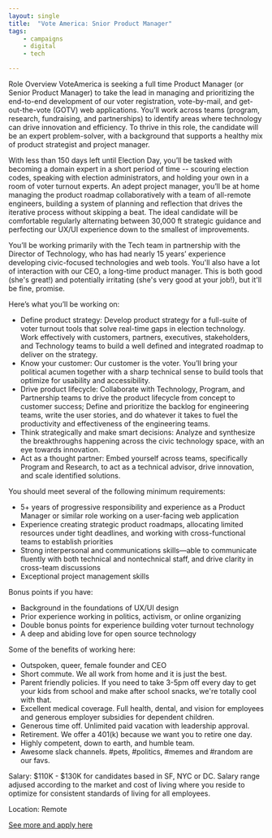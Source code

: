 ```yaml
---
layout: single
title:  "Vote America: Snior Product Manager"
tags: 
    - campaigns
    - digital
    - tech

---
```

Role Overview
VoteAmerica is seeking a full time Product Manager (or Senior Product Manager) to take the lead in managing and prioritizing the end-to-end development of our voter registration, vote-by-mail, and get-out-the-vote (GOTV) web applications. You'll work across teams (program, research, fundraising, and partnerships) to identify areas where technology can drive innovation and efficiency. To thrive in this role, the candidate will be an expert problem-solver, with a background that supports a healthy mix of product strategist and project manager. 

With less than 150 days left until Election Day, you’ll be tasked with becoming a domain expert in a short period of time -- scouring election codes, speaking with election administrators, and holding your own in a room of voter turnout experts. An adept project manager, you’ll be at home managing the product roadmap collaboratively with a team of all-remote engineers, building a system of planning and reflection that drives the iterative process without skipping a beat.  The ideal candidate will be comfortable regularly alternating between 30,000 ft strategic guidance and perfecting our UX/UI experience down to the smallest of improvements. 

You’ll be working primarily with the Tech team in partnership with the Director of Technology, who has had nearly 15 years’ experience developing civic-focused technologies and web tools. You'll also have a lot of interaction with our CEO, a long-time product manager. This is both good (she's great!) and potentially irritating (she's very good at your job!), but it'll be fine, promise.

Here’s what you’ll be working on:
* Define product strategy:  Develop product strategy for a full-suite of voter turnout tools that solve real-time gaps in election technology. Work effectively with customers, partners, executives, stakeholders, and Technology teams to build a well defined and integrated roadmap to deliver on the strategy.
* Know your customer:  Our customer is the voter. You’ll bring your political acumen together with a sharp technical sense to build tools that optimize for usability and accessibility. 
* Drive product lifecycle: Collaborate with Technology, Program, and Partnership teams to drive the product lifecycle from concept to customer success; Define and prioritize the backlog for engineering teams, write the user stories, and do whatever it takes to fuel the productivity and effectiveness of the engineering teams.
* Think strategically and make smart decisions: Analyze and synthesize the breakthroughs happening across the civic technology space, with an eye towards innovation.
* Act as a thought partner: Embed yourself across teams, specifically Program and Research, to act as a technical advisor, drive innovation, and scale identified solutions.

You should meet several of the following minimum requirements:
* 5+ years of progressive responsibility and experience as a Product Manager or similar role working on a user-facing web application
* Experience creating strategic product roadmaps, allocating limited resources under tight deadlines, and working with cross-functional teams to establish priorities
* Strong interpersonal and communications skills—able to communicate fluently with both technical and nontechnical staff, and drive clarity in cross-team discussions
* Exceptional project management skills

Bonus points if you have:
* Background in the foundations of UX/UI design
* Prior experience working in politics, activism, or online organizing
* Double bonus points for experience building voter turnout technology
* A deep and abiding love for open source technology

Some of the benefits of working here:
* Outspoken, queer, female founder and CEO
* Short commute. We all work from home and it is just the best. 
* Parent friendly policies. If you need to take 3-5pm off every day to get your kids from school and make after school snacks, we're totally cool with that. 
* Excellent medical coverage. Full health, dental, and vision for employees and generous employer subsidies for dependent children.
* Generous time off. Unlimited paid vacation with leadership approval.
* Retirement. We offer a 401(k) because we want you to retire one day.
* Highly competent, down to earth, and humble team.
* Awesome slack channels. #pets, #politics, #memes and #random are our favs.

Salary: $110K - $130K for candidates based in SF, NYC or DC. Salary range adjused according to the market and cost of living where you reside to optimize for consistent standards of living for all employees.

Location: Remote


[See more and apply here](https://jobs.lever.co/voteamerica/5334c90e-e7c5-4b02-b4da-455aece51fed?lever-via=5sarvvE8wL)

